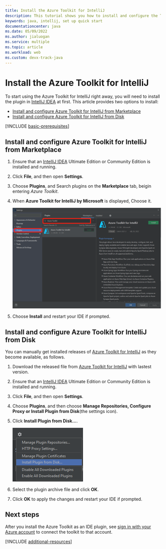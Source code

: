 ```yaml
---
title: Install the Azure Toolkit for IntelliJ
description: This tutorial shows you how to install and configure the Toolkit as an IntelliJ IDE plugin
keywords: java, intellij, set up quick start
documentationcenter: java
ms.date: 05/09/2022
ms.author: jialuogan
ms.service: multiple
ms.topic: article
ms.workload: web
ms.custom: devx-track-java
---
```


# Install the Azure Toolkit for IntelliJ

To start using the Azure Toolkit for IntelliJ right away, you will need to install the plugin in [IntelliJ IDEA](https://www.jetbrains.com/idea/download/) at first.
This article provides two options to install:

- [Install and configure Azure Toolkit for IntelliJ from Marketplace](#install-and-configure-azure-toolkit-for-intellij-from-marketplace)
- [Install and configure Azure Toolkit for IntelliJ from Disk](#install-and-configure-azure-toolkit-for-intellij-from-marketplace)


[!INCLUDE [basic-prerequisites](includes/basic-prerequisites.md)]


## Install and configure Azure Toolkit for IntelliJ from Marketplace


1. Ensure that an [IntelliJ IDEA](https://www.jetbrains.com/idea/download/) Ultimate Edition or Community Edition is installed and running.

1. Click **File**, and then open **Settings**.

1. Choose **Plugins**, and Search plugins on the **Marketplace** tab, beigin entering *Azure Toolkit*.

1. When **Azure Toolkit for IntelliJ by Microsoft** is displayed, Choose it.

   ![Find the plugin in the Marketplace][SI01]

1. Choose **Install** and restart your IDE if prompted.


## Install and configure Azure Toolkit for IntelliJ from Disk

You can manually get installed releases of [Azure Toolkit for IntelliJ](https://plugins.jetbrains.com/plugin/8053-azure-toolkit-for-intellij/versions) as they become available, as follows.

1. Download the released file from [Azure Toolkit for IntelliJ](https://plugins.jetbrains.com/plugin/8053-azure-toolkit-for-intellij/versions) with lastest version.

1. Ensure that an [IntelliJ IDEA](https://www.jetbrains.com/idea/download/) Ultimate Edition or Community Edition is installed and running.

1. Click **File**, and then open **Settings**.

1. Choose **Plugins**, and then choose **Manage Repositories, Configure Proxy or Install Plugin from Disk**(the settings icon).

1. Click  **Install Plugin from Disk...**.

   ![Install Plugin from Disk][SI02]

1. Select the plugin archive file and click **OK**.

1. Click **OK** to apply the changes and restart your IDE if prompted.



## Next steps

After you install the Azure Toolkit as an IDE plugin, see [sign in with your Azure account](sign-in-instructions.md) to connect the toolkit to that account.

[!INCLUDE [additional-resources](includes/additional-resources.md)]


<!-- IMG List -->

[SI01]: media/setup-toolkit/SI01.png
[SI02]: media/setup-toolkit/SI02.png

<!--
> [!IMPORTANT]
> 
> If you are using the Azure Toolkit for IntelliJ on Windows, the toolkit requires installing the Azure SDK 2.9.6 or later in order to use the Azure emulator. You have two options for installing the Azure SDK:
> 
> * You can download and install the Azure SDK by using the [Web Platform Installer (WebPI)](https://go.microsoft.com/fwlink/?LinkID=252838).
> * If you do not have the Azure SDK installed when you create your first Azure deployment project, you will be prompted to automatically download install the requisite version of the Azure SDK.
> 
> Note that the Azure SDK is only required on Windows.
> 
-->